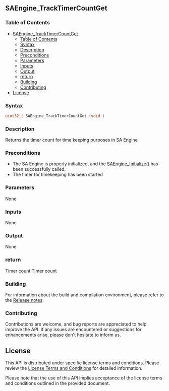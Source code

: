 ## SAEngine_TrackTimerCountGet

### Table of Contents
- [SAEngine\_TrackTimerCountGet](#saengine_tracktimercountget)
  - [Table of Contents](#table-of-contents)
  - [Syntax](#syntax)
  - [Description](#description)
  - [Preconditions](#preconditions)
  - [Parameters](#parameters)
  - [Inputs](#inputs)
  - [Output](#output)
  - [return](#return)
  - [Building](#building)
  - [Contributing](#contributing)
- [License](#license)

### Syntax
```c
uint32_t SAEngine_TrackTimerCountGet (void )
```
### Description
Returns the timer count for time keeping purposes in SA Engine

### Preconditions
- The SA Engine is properly initialized, and the [SAEngine_Initialize()](SAEngine_Initialize.md) has been successfully called.
- The timer for timekeeping has been started

### Parameters
None

### Inputs
None

### Output
None

### return
Timer count
Timer count

### Building
For information about the build and compilation environment, please refer to the [Release notes](../../../release_notes.md).

### Contributing
Contributions are welcome, and bug reports are appreciated to help improve the API. If any issues are encountered or suggestions for enhancements arise, please don't hesitate to inform us.

## License
This API is distributed under specific license terms and conditions. Please review the [License Terms and Conditions](../../../Stream_Analyze_Terms_of_Use.pdf) for detailed information.

Please note that the use of this API implies acceptance of the license terms and conditions outlined in the provided document.
